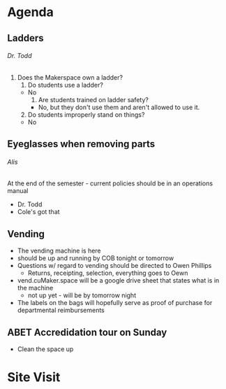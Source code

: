 # Agenda

## Ladders
###### Dr. Todd
1. Does the Makerspace own a ladder?
    1. Do students use a ladder?
      - No
        1. Are students trained on ladder safety?
          - No, but they don't use them and aren't allowed to use it.  
    2. Do students improperly stand on things?
      - No

## Eyeglasses when removing parts
###### Alis


At the end of the semester - current policies should be in an operations manual
- Dr. Todd
- Cole's got that

## Vending
- The vending machine is here
- should be up and running by COB tonight or tomorrow
- Questions w/ regard to vending should be directed to Owen Phillips
    - Returns, receipting, selection, everything goes to Oewn
- vend.cuMaker.space will be a google drive sheet that states what is in the machine
    - not up yet - will be by tomorrow night
- The labels on the bags will hopefully serve as proof of purchase for departmental reimbursements

## ABET Accredidation tour on Sunday
- Clean the space up


# Site Visit
